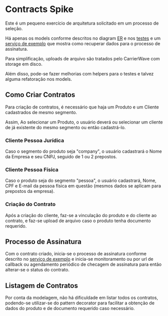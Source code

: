 # Contracts Spike

Este é um pequeno exercício de arquitetura solicitado em um processo de seleção.

Há apenas os models conforme descritos no diagram [ER](./erd.pdf) e nos [testes](test/models/)
e um [serviço de exemplo](app/services/signing_service.rb) que mostra como
recuperar dados para o processo de assinatura.

Para simplificação, uploads de arquivo são tratados pelo CarrierWave com storage em disco.

Além disso, pode-se fazer melhorias com helpers para o testes e talvez alguma refatoração nos models.


## Como Criar Contratos

Para criação de contratos, é necessário que haja um Produto e um Cliente cadastrados de mesmo segmento.

Assim, Ao selecionar um Produto, o usuário deverá ou selecionar um cliente de já existente do mesmo segmento ou então cadastrá-lo.

### Cliente Pessoa Jurídica

Caso o segmento do produto seja "company", o usuário cadastrará o Nome da Empresa e seu CNPJ, seguido de 1 ou 2 prepostos.

### Cliente Pessoa Física

Caso o produto seja do segmento "pessoa", o usuário cadastrará, Nome, CPF e E-mail da pessoa física em questão (mesmos dados se aplicam para prepostos da empresa).


### Criação do Contrato

Após a criação do cliente, faz-se a vinculação do produto e do cliente ao contrato, e faz-se upload de arquivo caso o produto tenha documento requerido.

## Processo de Assinatura

Com o contrato criado, inicia-se o processo de assinatura conforme descrito no [serviço de exemplo](app/services/signing_service.rb) e inicia-se monitoramento ou por url de callback ou agendamento periódico de checagem de assinatura para então alterar-se o status do contrato.

## Listagem de Contratos

Por conta da modelagem, não há dificuldade em listar todos os contratos, podendo-se utilizar-se do pattern decorator para facilitar a obtenção de dados do produto e de documento requerido caso necessário.
